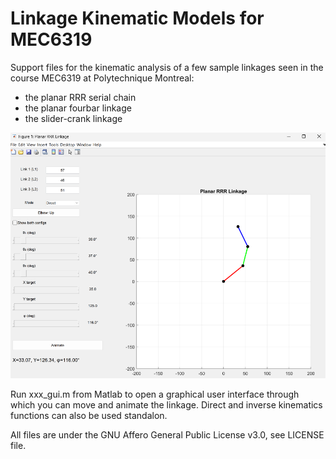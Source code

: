 # Linkage Kinematic Models for MEC6319
Support files for the kinematic analysis of a few sample linkages seen in the course MEC6319 at Polytechnique Montreal:
- the planar RRR serial chain
- the planar fourbar linkage 
- the slider-crank linkage

![RRR](Media/RRRGUI.png)

Run xxx_gui.m from Matlab to open a graphical user interface through which you can move and animate the linkage. Direct and inverse kinematics functions can also be used standalon. 

All files are under the GNU Affero General Public License v3.0, see LICENSE file.
